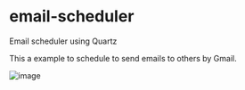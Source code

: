 # email-scheduler
Email scheduler using Quartz

This a example to schedule to send emails to others by Gmail.

![image](https://user-images.githubusercontent.com/27523071/195107233-4c526b9b-5fe7-46f3-a258-a0d8c1f62917.png)
